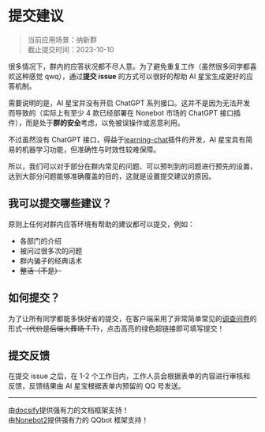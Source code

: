 # 提交建议

> 当前应用场景：纳新群<br>截止提交时间：2023-10-10

很多情况下，群内的应答状况都不尽人意。为了避免重复工作（虽然很多同学都喜欢这种感觉 qwq），通过**提交 issue** 的方式可以很好的帮助 AI 星宝生成更好的应答机制。

需要说明的是，AI 星宝并没有开启 ChatGPT 系列接口。这并不是因为无法开发而导致的（实际上有至少 4 款已经部署在 Nonebot 市场的 ChatGPT 接口插件），而是处于**群的安全**考虑，以免被误操作或恶意利用。

不过虽然没有 ChatGPT 接口，得益于[learning-chat](https://github.com/CMHopeSunshine/nonebot-plugin-learning-chat)插件的开发，AI 星宝具有简易的机器学习功能，但准确性与时效性较难保障。

所以，我们可以对于部分在群内常见的问题、可以预判到的问题进行预先的设置，达到大部分问题能够准确覆盖的目的，这就是设置提交建议的原因。

## 我可以提交哪些建议？

原则上任何对群内应答环境有帮助的建议都可以提交，例如：

- 各部门的介绍
- 被问过很多次的问题
- 群内骗子的经典话术
- ~~整活（不是）~~

## 如何提交？

为了让所有同学都能多快好省的提交，在客户端采用了非常简单常见的[调查问卷](http://m1j61szz975q9aam.mikecrm.com/JhbKRDD)的形式~~（代价是后端火葬场 T.T）~~，点击高亮的绿色超链接即可填写提交！

## 提交反馈

在提交 issue 之后，在 1-2 个工作日内，工作人员会根据表单的内容进行审核和反馈，反馈结果由 AI 星宝根据表单内预留的 QQ 号发送。

---

由[docsify](https://github.com/docsifyjs/docsify/)提供强有力的文档框架支持！<br>由[Nonebot2](https://github.com/nonebot/nonebot2)提供强有力的 QQbot 框架支持！
